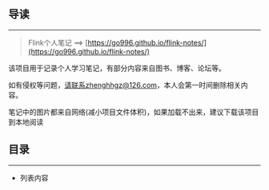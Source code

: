 ## 导读
---
> Flink个人笔记 ==> [https://go996.github.io/flink-notes/](https://go996.github.io/flink-notes/)

该项目用于记录个人学习笔记，有部分内容来自图书、博客、论坛等。

如有侵权等问题，请联系zhenghhgz@126.com，本人会第一时间删除相关内容。

笔记中的图片都来自网络(减小项目文件体积)，如果加载不出来，建议下载该项目到本地阅读

## 目录
---
- 列表内容
